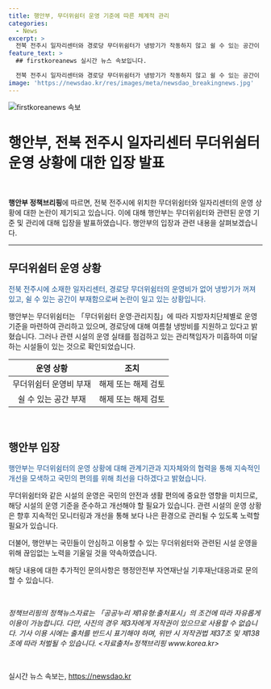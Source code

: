 ```yaml
---
title: 행안부, 무더위쉼터 운영 기준에 따른 체계적 관리
categories:
  - News
excerpt: >
  전북 전주시 일자리센터와 경로당 무더위쉼터가 냉방기가 작동하지 않고 쉴 수 있는 공간이 부족한 문제가 발생했다. 행안부는 무더위쉼터 운영 기준을 강화하고 지자체와 협력하여 이를 개선하겠다고 밝혀, 국민의 불편함을 해소하겠다는 뜻을 내비쳤다. 지정 기준에 미달한 시설은 지정 해제를 검토 중이며, 무더위쉼터의 운영을 개선하기 위해 노력 중이라고 전했다.
feature_text: >
  ## firstkoreanews 실시간 뉴스 속보입니다.

  전북 전주시 일자리센터와 경로당 무더위쉼터가 냉방기가 작동하지 않고 쉴 수 있는 공간이 부족한 문제가 발생했다. 행안부는 무더위쉼터 운영 기준을 강화하고 지자체와 협력하여 이를 개선하겠다고 밝혀, 국민의 불편함을 해소하겠다는 뜻을 내비쳤다. 지정 기준에 미달한 시설은 지정 해제를 검토 중이며, 무더위쉼터의 운영을 개선하기 위해 노력 중이라고 전했다.
image: 'https://newsdao.kr/res/images/meta/newsdao_breakingnews.jpg'
---
```


<p><img src="https://newsdao.kr/res/images/meta/newsdao_breakingnews.jpg" alt="firstkoreanews 속보" /></p>

<h1>행안부, 전북 전주시 일자리센터 무더위쉼터 운영 상황에 대한 입장 발표</h1>

<p data-ke-size="size16">&nbsp;</p>

<p><b>행안부 정책브리핑</b>에 따르면, 전북 전주시에 위치한 무더위쉼터와 일자리센터의 운영 상황에 대한 논란이 제기되고 있습니다. 이에 대해 행안부는 무더위쉼터와 관련된 운영 기준 및 관리에 대해 입장을 발표하였습니다. 행안부의 입장과 관련 내용을 살펴보겠습니다.</p>

<hr>

<h2>무더위쉼터 운영 상황</h2>

<p><span style="color: #1a5490;">전북 전주시에 소재한 일자리센터, 경로당 무더위쉼터의 운영비가 없어 냉방기가 꺼져 있고, 쉴 수 있는 공간이 부재함으로써 논란이 일고 있는 상황입니다.</span></p>

<p>행안부는 무더위쉼터는 「무더위쉼터 운영·관리지침」에 따라 지방자치단체별로 운영 기준을 마련하여 관리하고 있으며, 경로당에 대해 여름철 냉방비를 지원하고 있다고 밝혔습니다. 그러나 관련 시설의 운영 실태를 점검하고 있는 관리책임자가 미흡하여 미달하는 시설들이 있는 것으로 확인되었습니다.</p>

<table>
    <thead>
        <tr>
            <th style="text-align: center;">운영 상황</th>
            <th style="text-align: center;">조치</th>
        </tr>
    </thead>
    <tbody>
        <tr>
            <td style="text-align: center;">무더위쉼터 운영비 부재</td>
            <td style="text-align: center;">해제 또는 해제 검토</td>
        </tr>
        <tr>
            <td style="text-align: center;">쉴 수 있는 공간 부재</td>
            <td style="text-align: center;">해제 또는 해제 검토</td>
        </tr>
    </tbody>
</table>

<p data-ke-size="size16">&nbsp;</p>

<h2>행안부 입장</h2>

<p><span style="color: #1a5490;">행안부는 무더위쉼터의 운영 상황에 대해 관계기관과 지자체와의 협력을 통해 지속적인 개선을 모색하고 국민의 편의를 위해 최선을 다하겠다고 밝혔습니다.</span></p>

<p> 무더위쉼터와 같은 시설의 운영은 국민의 안전과 생활 편의에 중요한 영향을 미치므로, 해당 시설의 운영 기준을 준수하고 개선해야 할 필요가 있습니다. 관련 시설의 운영 상황은 향후 지속적인 모니터링과 개선을 통해 보다 나은 환경으로 관리될 수 있도록 노력할 필요가 있습니다.</p>

<p>더불어, 행안부는 국민들이 안심하고 이용할 수 있는 무더위쉼터와 관련된 시설 운영을 위해 끊임없는 노력을 기울일 것을 약속하였습니다.</p>

<p>해당 내용에 대한 추가적인 문의사항은 행정안전부 자연재난실 기후재난대응과로 문의할 수 있습니다.</p>

<p data-ke-size="size16">&nbsp;</p>

<p><i>정책브리핑의 정책뉴스자료는 「공공누리 제1유형:출처표시」의 조건에 따라 자유롭게 이용이 가능합니다. 다만, 사진의 경우 제3자에게 저작권이 있으므로 사용할 수 없습니다. 기사 이용 시에는 출처를 반드시 표기해야 하며, 위반 시 저작권법 제37조 및 제138조에 따라 처벌될 수 있습니다. <자료출처=정책브리핑 www.korea.kr></i></p>

<p data-ke-size="size16">&nbsp;</p>
실시간 뉴스 속보는, <a href="https://newsdao.kr" rel="dofollow">https://newsdao.kr</a>



